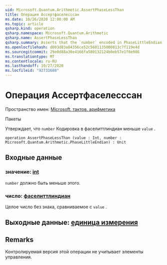 ```yaml
---
uid: Microsoft.Quantum.Arithmetic.AssertPhaseLessThan
title: Операция Ассертфаселесссан
ms.date: 10/26/2020 12:00:00 AM
ms.topic: article
qsharp.kind: operation
qsharp.namespace: Microsoft.Quantum.Arithmetic
qsharp.name: AssertPhaseLessThan
qsharp.summary: Asserts that the `number` encoded in PhaseLittleEndian is less than `value`.
ms.openlocfilehash: d003d83a84356ce52c5601135000813c7f119e4d
ms.sourcegitcommit: 29e0d88a30e4166fa580132124b0eb57e1f0e986
ms.translationtype: MT
ms.contentlocale: ru-RU
ms.lasthandoff: 10/27/2020
ms.locfileid: "92731688"
---
```

# <a name="assertphaselessthan-operation"></a>Операция Ассертфаселесссан

Пространство имен: [Microsoft. тактов. арифметика](xref:Microsoft.Quantum.Arithmetic)

Пакеты [](https://nuget.org/packages/)


Утверждает, что `number` Кодировка в фаселиттлиндиан меньше `value` .

```qsharp
operation AssertPhaseLessThan (value : Int, number : Microsoft.Quantum.Arithmetic.PhaseLittleEndian) : Unit
```


## <a name="input"></a>Входные данные

### <a name="value--int"></a>значение: [int](xref:microsoft.quantum.lang-ref.int)

`number` должно быть меньше этого.


### <a name="number--phaselittleendian"></a>число: [фаселиттлиндиан](xref:Microsoft.Quantum.Arithmetic.PhaseLittleEndian)

Целое число без знака, сравниваемое с `value` .



## <a name="output--unit"></a>Выходные данные: [единица измерения](xref:microsoft.quantum.lang-ref.unit)



## <a name="remarks"></a>Remarks

Контролируемая версия этой операции не учитывает элементы управления.